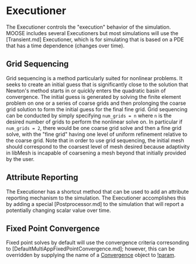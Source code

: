 # Executioner

The Executioner controls the "execution" behavior of the simulation. MOOSE includes several Executioners but
most simulations will use the [Transient.md] Executioner, which is for simulating that is based on a PDE that
has a time dependence (changes over time).

## Grid Sequencing

Grid sequencing is a method particularly suited for nonlinear problems. It seeks
to create an initial guess that is significantly close to the solution that
Newton's method starts in or quickly enters the quadratic basin of
convergence. The initial guess is generated by solving the finite element problem
on one or a series of coarse grids and then prolonging the coarse grid solution
to form the initial guess for the final fine grid. Grid sequencing can be
conducted by simply specifying `num_grids = n` where `n` is the desired
number of grids to perform the nonlinear solve on. In particular if `num_grids = 2`, there would be one
coarse grid solve and then a fine grid solve, with the "fine grid" having one
level of uniform refinement relative to the coarse grid. Note that in order to
use grid sequencing, the initial mesh should correspond to the coarsest level of
mesh desired because adaptivity in libMesh is incapable of coarsening a mesh
beyond that initially provided by the user.

## Attribute Reporting

The Executioner has a shortcut method that can be used to add an attribute reporting mechanism to the simulation.
The Executioner accomplishes this by adding a special [Postprocessor.md] to the simulation that will report
a potentially changing scalar value over time.

## Fixed Point Convergence

Fixed point solves by default will use the convergence criteria corresonding to [DefaultMultiAppFixedPointConvergence.md];
however, this can be overridden by supplying the name of a [Convergence](/Convergence/index.md) object to [!param](/Executioner/Steady/multiapp_fixed_point_convergence).

